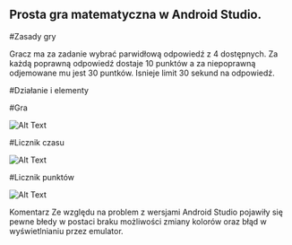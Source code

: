 ## Prosta gra matematyczna w Android Studio.


#Zasady gry

Gracz ma za zadanie wybrać parwidłową odpowiedź z 4 dostępnych.
Za każdą poprawną odpowiedź dostaje 10 punktów a za niepoprawną odjemowane mu jest 30 puntków.
Isnieje limit 30 sekund na odpowiedź.

#Działanie i elementy

#Gra


![Alt Text](http://g.recordit.co/d3SiSlm1Pa.gif)

#Licznik czasu


![Alt Text](http://g.recordit.co/9QFKeIkJzu.gif)

#Licznik punktów


![Alt Text](http://g.recordit.co/yN5TC0pn5P.gif)


Komentarz
Ze względu na problem z wersjami Android Studio pojawiły się pewne błedy w postaci braku możliwości zmiany kolorów 
oraz błąd w wyświetlnianiu przez emulator.
